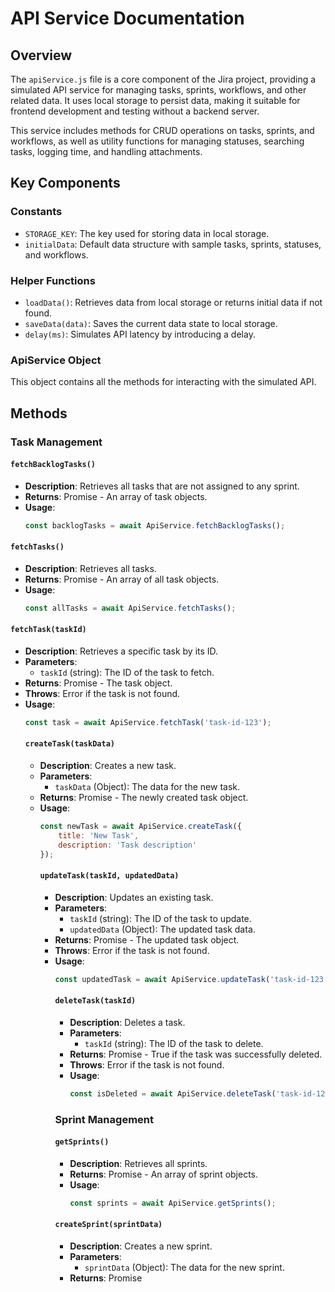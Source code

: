 # API Service Documentation

## Overview

The `apiService.js` file is a core component of the Jira project, providing a simulated API
service for managing tasks, sprints, workflows, and other related data. It uses local storage to
persist data, making it suitable for frontend development and testing without a backend server.

This service includes methods for CRUD operations on tasks, sprints, and workflows, as well as
utility functions for managing statuses, searching tasks, logging time, and handling attachments.

## Key Components

### Constants

-   `STORAGE_KEY`: The key used for storing data in local storage.
-   `initialData`: Default data structure with sample tasks, sprints, statuses, and workflows.

### Helper Functions

-   `loadData()`: Retrieves data from local storage or returns initial data if not found.
-   `saveData(data)`: Saves the current data state to local storage.
-   `delay(ms)`: Simulates API latency by introducing a delay.

### ApiService Object

This object contains all the methods for interacting with the simulated API.

## Methods

### Task Management

#### `fetchBacklogTasks()`

-   **Description**: Retrieves all tasks that are not assigned to any sprint.
-   **Returns**: Promise<Array> - An array of task objects.
-   **Usage**:
    ```javascript
    const backlogTasks = await ApiService.fetchBacklogTasks();
    ```

#### `fetchTasks()`

-   **Description**: Retrieves all tasks.
-   **Returns**: Promise<Array> - An array of all task objects.
-   **Usage**:
    ```javascript
    const allTasks = await ApiService.fetchTasks();
    ```

#### `fetchTask(taskId)`

-   **Description**: Retrieves a specific task by its ID.
-   **Parameters**:
    -   `taskId` (string): The ID of the task to fetch.
-   **Returns**: Promise<Object> - The task object.
-   **Throws**: Error if the task is not found.
-   **Usage**:
    ```javascript
    const task = await ApiService.fetchTask('task-id-123');
    ```

#### `createTask(taskData)`

-   **Description**: Creates a new task.
-   **Parameters**:
    -   `taskData` (Object): The data for the new task.
-   **Returns**: Promise<Object> - The newly created task object.
-   **Usage**:
    ```javascript
    const newTask = await ApiService.createTask({
        title: 'New Task',
        description: 'Task description'
    });
    ```

#### `updateTask(taskId, updatedData)`

-   **Description**: Updates an existing task.
-   **Parameters**:
    -   `taskId` (string): The ID of the task to update.
    -   `updatedData` (Object): The updated task data.
-   **Returns**: Promise<Object> - The updated task object.
-   **Throws**: Error if the task is not found.
-   **Usage**:
    ```javascript
    const updatedTask = await ApiService.updateTask('task-id-123', { status: 'In Progress' });
    ```

#### `deleteTask(taskId)`

-   **Description**: Deletes a task.
-   **Parameters**:
    -   `taskId` (string): The ID of the task to delete.
-   **Returns**: Promise<boolean> - True if the task was successfully deleted.
-   **Throws**: Error if the task is not found.
-   **Usage**:
    ```javascript
    const isDeleted = await ApiService.deleteTask('task-id-123');
    ```

### Sprint Management

#### `getSprints()`

-   **Description**: Retrieves all sprints.
-   **Returns**: Promise<Array> - An array of sprint objects.
-   **Usage**:
    ```javascript
    const sprints = await ApiService.getSprints();
    ```

#### `createSprint(sprintData)`

-   **Description**: Creates a new sprint.
-   **Parameters**:
    -   `sprintData` (Object): The data for the new sprint.
-   **Returns**: Promise<Object> - The newly created sprint object.
-   **Usage**:
    ```javascript
    const newSprint = await ApiService.createSprint({
        name: 'Sprint 2',
        startDate: '2023-05-15',
        endDate: '2023-05-28'
    });
    ```

#### `updateSprint(sprintId, updatedData)`

-   **Description**: Updates an existing sprint.
-   **Parameters**:
    -   `sprintId` (string): The ID of the sprint to update.
    -   `updatedData` (Object): The updated sprint data.
-   **Returns**: Promise<Object> - The updated sprint object.
-   **Throws**: Error if the sprint is not found.
-   **Usage**:
    ```javascript
    const updatedSprint = await ApiService.updateSprint('sprint-id-123', { endDate: '2023-05-30' });
    ```

#### `deleteSprint(sprintId)`

-   **Description**: Deletes a sprint.
-   **Parameters**:
    -   `sprintId` (string): The ID of the sprint to delete.
-   **Returns**: Promise<boolean> - True if the sprint was successfully deleted.
-   **Throws**: Error if the sprint is not found.
-   **Usage**:
    ```javascript
    const isDeleted = await ApiService.deleteSprint('sprint-id-123');
    ```

### Status Management

#### `getStatuses()`

-   **Description**: Retrieves all available statuses.
-   **Returns**: Promise<Array> - An array of status strings.
-   **Usage**:
    ```javascript
    const statuses = await ApiService.getStatuses();
    ```

#### `updateStatuses(newStatuses)`

-   **Description**: Updates the list of available statuses.
-   **Parameters**:
    -   `newStatuses` (Array): The new list of status strings.
-   **Returns**: Promise<Array> - The updated list of statuses.
-   **Usage**:
    ```javascript
    const updatedStatuses = await ApiService.updateStatuses([
        'To Do',
        'In Progress',
        'Review',
        'Done'
    ]);
    ```

### Task and Sprint Interactions

#### `moveTask(taskId, newStatus)`

-   **Description**: Moves a task to a new status.
-   **Parameters**:
    -   `taskId` (string): The ID of the task to move.
    -   `newStatus` (string): The new status for the task.
-   **Returns**: Promise<Object> - The updated task object.
-   **Throws**: Error if the task is not found.
-   **Usage**:
    ```javascript
    const movedTask = await ApiService.moveTask('task-id-123', 'In Progress');
    ```

#### `addTaskToSprint(taskId, sprintId)`

-   **Description**: Adds a task to a sprint.
-   **Parameters**:
    -   `taskId` (string): The ID of the task to add.
    -   `sprintId` (string): The ID of the sprint to add the task to.
-   **Returns**: Promise<Object> - The updated sprint object.
-   **Throws**: Error if the task or sprint is not found.
-   **Usage**:
    ```javascript
    const updatedSprint = await ApiService.addTaskToSprint('task-id-123', 'sprint-id-456');
    ```

#### `removeTaskFromSprint(taskId, sprintId)`

-   **Description**: Removes a task from a sprint.
-   **Parameters**:
    -   `taskId` (string): The ID of the task to remove.
    -   `sprintId` (string): The ID of the sprint to remove the task from.
-   **Returns**: Promise<Object> - The updated sprint object.
-   **Throws**: Error if the task or sprint is not found.
-   **Usage**:
    ```javascript
    const updatedSprint = await ApiService.removeTaskFromSprint('task-id-123', 'sprint-id-456');
    ```

### Workflow Management

#### `getWorkflows()`

-   **Description**: Retrieves all workflows.
-   **Returns**: Promise<Array> - An array of workflow objects.
-   **Usage**:
    ```javascript
    const workflows = await ApiService.getWorkflows();
    ```

#### `createWorkflow(workflowData)`

-   **Description**: Creates a new workflow.
-   **Parameters**:
    -   `workflowData` (Object): The data for the new workflow.
-   **Returns**: Promise<Object> - The newly created workflow object.
-   **Usage**:
    ```javascript
    const newWorkflow = await ApiService.createWorkflow({
        name: 'Custom Workflow',
        statuses: ['New', 'Active', 'Resolved', 'Closed']
    });
    ```

#### `updateWorkflow(workflowId, updatedData)`

-   **Description**: Updates an existing workflow.
-   **Parameters**:
    -   `workflowId` (string): The ID of the workflow to update.
    -   `updatedData` (Object): The updated workflow data.
-   **Returns**: Promise<Object> - The updated workflow object.
-   **Throws**: Error if the workflow is not found.
-   **Usage**:
    ```javascript
    const updatedWorkflow = await ApiService.updateWorkflow('workflow-id-123', {
        name: 'Updated Workflow'
    });
    ```

#### `deleteWorkflow(workflowId)`

-   **Description**: Deletes a workflow.
-   **Parameters**:
    -   `workflowId` (string): The ID of the workflow to delete.
-   **Returns**: Promise<boolean> - True if the workflow was successfully deleted.
-   **Throws**: Error if the workflow is not found.
-   **Usage**:
    ```javascript
    const isDeleted = await ApiService.deleteWorkflow('workflow-id-123');
    ```

### Utility Functions

#### `searchTasks(query)`

-   **Description**: Searches for tasks based on a query string.
-   **Parameters**:
    -   `query` (string): The search query.
-   **Returns**: Promise<Array> - An array of matching task objects.
-   **Usage**:
    ```javascript
    const searchResults = await ApiService.searchTasks('user authentication');
    ```

#### `logTime(taskId, timeSpent)`

-   **Description**: Logs time spent on a task.
-   **Parameters**:
    -   `taskId` (string): The ID of the task.
    -   `timeSpent` (number): The amount of time spent in hours.
-   **Returns**: Promise<Object> - The updated task object.
-   **Throws**: Error if the task is not found.
-   **Usage**:
    ```javascript
    const updatedTask = await ApiService.logTime('task-id-123', 2.5);
    ```

#### `addAttachment(taskId, attachment)`

-   **Description**: Adds an attachment to a task.
-   **Parameters**:
    -   `taskId` (string): The ID of the task.
    -   `attachment` (Object): The attachment object to add.
-   **Returns**: Promise<Object> - The updated task object.
-   **Throws**: Error if the task is not found.
-   **Usage**:
    ```javascript
    const updatedTask = await ApiService.addAttachment('task-id-123', {
        id: 'att-1',
        name: 'document.pdf',
        url: 'https://example.com/document.pdf'
    });
    ```

#### `removeAttachment(taskId, attachmentId)`

-   **Description**: Removes an attachment from a task.
-   **Parameters**:
    -   `taskId` (string): The ID of the task.
    -   `attachmentId` (string): The ID of the attachment to remove.
-   **Returns**: Promise<Object> - The updated task object.
-   **Throws**: Error if the task or attachment is not found.
-   **Usage**:
    ```javascript
    const updatedTask = await ApiService.removeAttachment('task-id-123', 'att-1');
    ```

#### `clearToken()`

-   **Description**: Clears the authentication token from local storage.
-   **Usage**:
    ```javascript
    ApiService.clearToken();
    ```

## Project Integration

This `apiService.js` file is located in the `src/services` directory and serves as the main
interface for data management in the Jira project. It is used by various components throughout
the application to fetch, create, update, and delete data related to tasks, sprints, and workflows.

The service simulates a backend API by using local storage, which allows for easy frontend
development and testing without the need for a real backend server. This approach makes the project
more portable and easier to set up for development purposes.

When integrating this service into the project, components can import and use the specific methods
they need. For example, the `Backlog.js` component might use `fetchBacklogTasks()` to display tasks
not assigned to any sprint, while the `SprintBoard.js` component could use `getSprints()` and
`fetchTasks()` to populate the sprint board with relevant tasks.

The `AuthContext.js` file in the `src/context` directory might use the `clearToken()` method when
handling user logout functionality.

By centralizing all API calls in this service, the project maintains a clean separation of concerns
and makes it easier to switch to a real backend API in the future by updating only this file.
